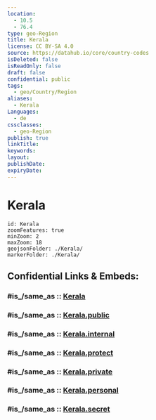 ```yaml
---
location:
  - 10.5
  - 76.4
type: geo-Region
title: Kerala
license: CC BY-SA 4.0
source: https://datahub.io/core/country-codes
isDeleted: false
isReadOnly: false
draft: false
confidential: public
tags:
  - geo/Country/Region
aliases:
  - Kerala
Languages:
  - de
cssclasses:
  - geo-Region
publish: true
linkTitle:
keywords:
layout:
publishDate:
expiryDate:
---
```


# Kerala

```leaflet
id: Kerala
zoomFeatures: true 
minZoom: 2 
maxZoom: 18
geojsonFolder: ./Kerala/
markerFolder: ./Kerala/
```


## Confidential Links & Embeds: 

### #is_/same_as :: [Kerala](/_Standards/Earth/Continent/Asia/Asia~South/India/States~India/Kerala.md) 

### #is_/same_as :: [Kerala.public](/_public/Earth/Continent/Asia/Asia~South/India/States~India/Kerala.public.md) 

### #is_/same_as :: [Kerala.internal](/_internal/Earth/Continent/Asia/Asia~South/India/States~India/Kerala.internal.md) 

### #is_/same_as :: [Kerala.protect](/_protect/Earth/Continent/Asia/Asia~South/India/States~India/Kerala.protect.md) 

### #is_/same_as :: [Kerala.private](/_private/Earth/Continent/Asia/Asia~South/India/States~India/Kerala.private.md) 

### #is_/same_as :: [Kerala.personal](/_personal/Earth/Continent/Asia/Asia~South/India/States~India/Kerala.personal.md) 

### #is_/same_as :: [Kerala.secret](/_secret/Earth/Continent/Asia/Asia~South/India/States~India/Kerala.secret.md)

